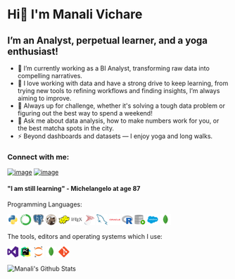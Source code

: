 
# Hi👋 I'm Manali Vichare


## I’m an Analyst, perpetual learner, and a yoga enthusiast! ##

- 🔭 I’m currently working as a BI Analyst, transforming raw data into compelling narratives.
- 🌱 I love working with data and have a strong drive to keep learning, from trying new tools to refining workflows and finding insights, I’m always aiming to improve.
- 🤔 Always up for challenge, whether it's solving a tough data problem or figuring out the best way to spend a weekend!
- 💬 Ask me about data analysis, how to make numbers work for you, or the best matcha spots in the city.
- ⚡ Beyond dashboards and datasets —  I enjoy yoga and long walks.


### Connect with me:


<!-- [![LinkedIn](https://img.shields.io/badge/-LinkedIn-05122A?style=flat&logo=linkedin)](https://www.linkedin.com/in/manali-vichare//)&nbsp; -->

[![image](https://img.shields.io/badge/LinkedIn-0077B5?style=for-the-badge&logo=linkedin&logoColor=white)](https://www.linkedin.com/in/manali-vichare/)
[![image](https://img.shields.io/badge/Gmail-D14836?style=for-the-badge&logo=gmail&logoColor=white)](mailto:manalivichare1998@gmail.com)


#### "I am still learning" -  Michelangelo at age 87 
Programming Languages: 

<code><img height="25" src="https://raw.githubusercontent.com/devicons/devicon/master/icons/python/python-original.svg"></code>
<code><img height="25" src="https://raw.githubusercontent.com/devicons/devicon/master/icons/anaconda/anaconda-original.svg"></code>
<code><img height="25" src="https://raw.githubusercontent.com/devicons/devicon/master/icons/postgresql/postgresql-original.svg"></code>
<code><img height="25" src="https://raw.githubusercontent.com/devicons/devicon/master/icons/dbeaver/dbeaver-original.svg"></code>
<code><img height="25" src="https://raw.githubusercontent.com/devicons/devicon/master/icons/hadoop/hadoop-original.svg"></code>
<code><img height="25" src="https://raw.githubusercontent.com/devicons/devicon/master/icons/latex/latex-original.svg"></code>
<code><img height="25" src="https://raw.githubusercontent.com/devicons/devicon/master/icons/microsoftsqlserver/microsoftsqlserver-original.svg"></code>
<code><img height="25" src="https://raw.githubusercontent.com/devicons/devicon/master/icons/mysql/mysql-original.svg"></code>
<code><img height="25" src="https://raw.githubusercontent.com/devicons/devicon/master/icons/oracle/oracle-original.svg"></code>
<code><img height="25" src="https://raw.githubusercontent.com/devicons/devicon/master/icons/r/r-original.svg"></code>
<code><img height="25" src="https://raw.githubusercontent.com/devicons/devicon/master/icons/sqldeveloper/sqldeveloper-original.svg"></code>
<code><img height="25" src="https://raw.githubusercontent.com/devicons/devicon/master/icons/salesforce/salesforce-original.svg"></code>
<code><img height="25" src="https://raw.githubusercontent.com/devicons/devicon/master/icons/mongodb/mongodb-original.svg"></code>


The tools, editors and operating systems which I use:

<code><img height="25" src="https://raw.githubusercontent.com/devicons/devicon/master/icons/visualstudio/visualstudio-plain.svg"></code>
<code><img height="25" src="https://raw.githubusercontent.com/devicons/devicon/master/icons/pycharm/pycharm-original.svg"></code>
<code><img height="25" src="https://raw.githubusercontent.com/devicons/devicon/master/icons/jupyter/jupyter-original.svg"></code>
<code><img height="25" src="https://raw.githubusercontent.com/devicons/devicon/master/icons/mongodb/mongodb-original.svg"></code>
<code><img height="25" src="https://raw.githubusercontent.com/devicons/devicon/master/icons/git/git-original.svg"></code>



<img align="left" alt="Manali's Github Stats" src="https://github-readme-stats.vercel.app/api?username=Manali-Vichare&show_icons=true&hide_border=true&theme=radical" />



<!---
manali-vichare/manali-vichare is a ✨ special ✨ repository because its `README.md` (this file) appears on your GitHub profile.
You can click the Preview link to take a look at your changes.
--->
